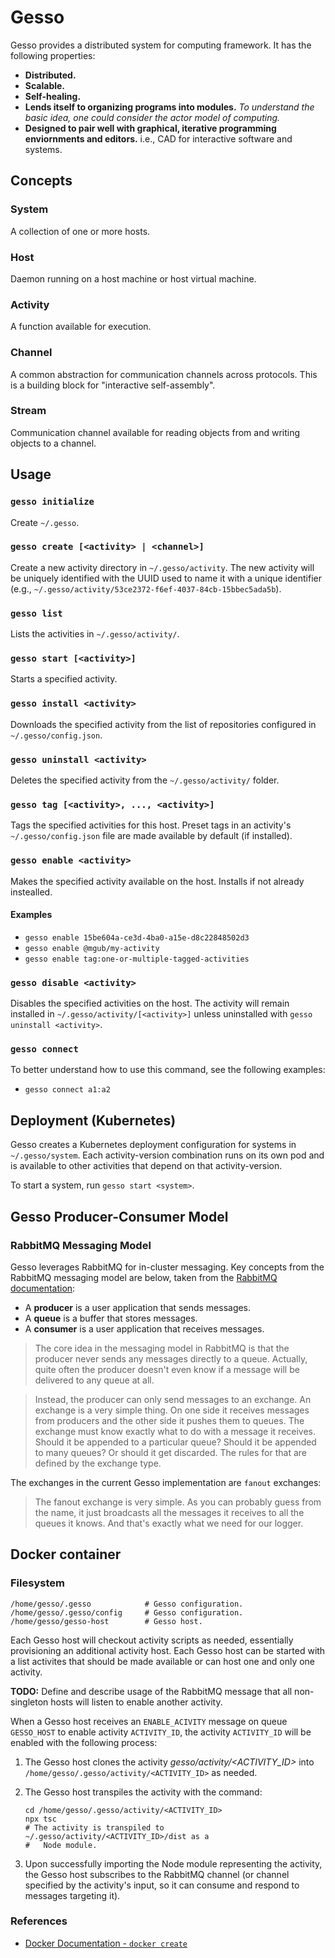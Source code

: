 # Gesso

Gesso provides a distributed system for computing framework. It has the following properties:

- **Distributed.**
- **Scalable.**
- **Self-healing.**
- **Lends itself to organizing programs into modules.** _To understand the basic idea, one could consider the actor model of computing._
- **Designed to pair well with graphical, iterative programming enviornments and editors.** i.e., CAD for interactive software and systems.

## Concepts

### System

A collection of one or more hosts.

### Host

Daemon running on a host machine or host virtual machine.

### Activity

A function available for execution.

### Channel

A common abstraction for communication channels across protocols. This is a
building block for "interactive self-assembly".

### Stream

Communication channel available for reading objects from and writing objects to
a channel.

## Usage

### `gesso initialize`

Create `~/.gesso`.

### `gesso create [<activity> | <channel>]`

Create a new activity directory in `~/.gesso/activity`. The new activity will be
uniquely identified with the UUID used to name it with a unique identifier
(e.g., `~/.gesso/activity/53ce2372-f6ef-4037-84cb-15bbec5ada5b`).

### `gesso list`

Lists the activities in `~/.gesso/activity/`.

### `gesso start [<activity>]`

Starts a specified activity.

### `gesso install <activity>`

Downloads the specified activity from the list of repositories configured in
`~/.gesso/config.json`.

### `gesso uninstall <activity>`

Deletes the specified activity from the `~/.gesso/activity/` folder.

### `gesso tag [<activity>, ..., <activity>]`

Tags the specified activities for this host. Preset tags in an activity's
`~/.gesso/config.json` file are made available by default (if installed).

### `gesso enable <activity>`

Makes the specified activity available on the host. Installs if not already
instealled.

#### Examples

- `gesso enable 15be604a-ce3d-4ba0-a15e-d8c22848502d3`
- `gesso enable @mgub/my-activity`
- `gesso enable tag:one-or-multiple-tagged-activities`

### `gesso disable <activity>`

Disables the specified activities on the host. The activity will remain
installed in `~/.gesso/activity/[<activity>]` unless uninstalled with
`gesso uninstall <activity>`.

### `gesso connect`

To better understand how to use this command, see the following examples:

- `gesso connect a1:a2`

## Deployment (Kubernetes)

Gesso creates a Kubernetes deployment configuration for systems in
`~/.gesso/system`. Each activity-version combination runs on its own pod and is
available to other activities that depend on that activity-version.

To start a system, run `gesso start <system>`.

## Gesso Producer-Consumer Model

### RabbitMQ Messaging Model

Gesso leverages RabbitMQ for in-cluster messaging. Key concepts from the
RabbitMQ messaging model are below, taken from the
[RabbitMQ documentation](https://www.rabbitmq.com/tutorials/tutorial-three-javascript.html):

- A **producer** is a user application that sends messages.
- A **queue** is a buffer that stores messages.
- A **consumer** is a user application that receives messages.

> The core idea in the messaging model in RabbitMQ is that the producer never
> sends any messages directly to a queue. Actually, quite often the producer
> doesn't even know if a message will be delivered to any queue at all.

> Instead, the producer can only send messages to an exchange. An exchange is a
> very simple thing. On one side it receives messages from producers and the
> other side it pushes them to queues. The exchange must know exactly what to do
> with a message it receives. Should it be appended to a particular queue?
> Should it be appended to many queues? Or should it get discarded. The rules
> for that are defined by the exchange type.

The exchanges in the current Gesso implementation are `fanout` exchanges:

> The fanout exchange is very simple. As you can probably guess from the name,
> it just broadcasts all the messages it receives to all the queues it knows.
> And that's exactly what we need for our logger.

## Docker container

### Filesystem

```
/home/gesso/.gesso            # Gesso configuration.
/home/gesso/.gesso/config     # Gesso configuration.
/home/gesso/gesso-host        # Gesso host.
```

Each Gesso host will checkout activity scripts as needed, essentially
provisioning an additional activity host. Each Gesso host can be started with a
list activites that should be made available or can host one and only one
activity.

**TODO:** Define and describe usage of the RabbitMQ message that all non-singleton hosts will listen to enable another activity.

When a Gesso host receives an `ENABLE_ACIVITY` message on queue `GESSO_HOST`
to enable activity `ACTIVITY_ID`, the activity `ACTIVITY_ID` will be enabled
with the following process:

1. The Gesso host clones the activity _gesso/activity/<ACTIVITY_ID>_ into
   `/home/gesso/.gesso/activity/<ACTIVITY_ID>` as needed.

2. The Gesso host transpiles the activity with the command:

   ```
   cd /home/gesso/.gesso/activity/<ACTIVITY_ID>
   npx tsc
   # The activity is transpiled to ~/.gesso/activity/<ACTIVITY_ID>/dist as a
   #   Node module.
   ```

3. Upon successfully importing the Node module representing the activity, the
   Gesso host subscribes to the RabbitMQ channel (or channel specified by the
   activity's input, so it can consume and respond to messages targeting it).

### References

- [Docker Documentation - `docker create`](https://docs.docker.com/engine/reference/commandline/create/)